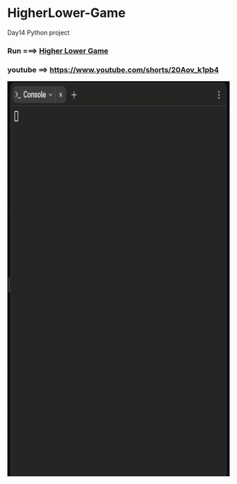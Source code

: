 # HigherLower-Game
Day14 Python project

### Run ===>  [Higher Lower Game](https://replit.com/@Rahullkumr/Day14-HigherLower-Game)
### youtube ==> https://www.youtube.com/shorts/20Aov_k1pb4
![](higher.gif)
